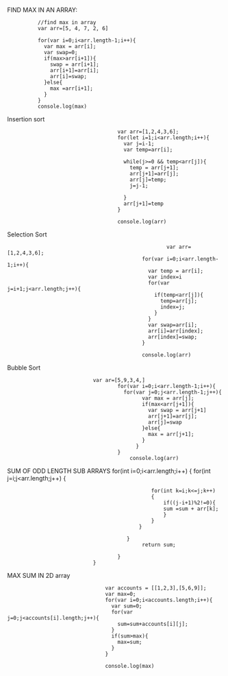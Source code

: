 FIND MAX IN AN ARRAY:

              //find max in array
              var arr=[5, 4, 7, 2, 6]
              
              for(var i=0;i<arr.length-1;i++){
                var max = arr[i];
                var swap=0;
                if(max>arr[i+1]){
                  swap = arr[i+1];
                  arr[i+1]=arr[i];
                  arr[i]=swap;
                }else{
                  max =arr[i+1];
                }
              }
              console.log(max)


Insertion sort

                                        
                                        var arr=[1,2,4,3,6];
                                        for(let i=1;i<arr.length;i++){
                                          var j=i-1;
                                          var temp=arr[i];
                                                              
                                          while(j>=0 && temp<arr[j]){
                                            temp = arr[j+1];
                                            arr[j+1]=arr[j];
                                            arr[j]=temp;
                                            j=j-1;
                                            
                                          }
                                          arr[j+1]=temp
                                        }
                                        
                                        console.log(arr)

Selection Sort


                                                        var arr=[1,2,4,3,6];
                                                for(var i=0;i<arr.length-1;i++){
                                                  var temp = arr[i];
                                                  var index=i
                                                  for(var j=i+1;j<arr.length;j++){
                                                    if(temp<arr[j]){
                                                      temp=arr[j];
                                                      index=j;
                                                    }
                                                  }
                                                  var swap=arr[i];
                                                  arr[i]=arr[index];
                                                  arr[index]=swap;
                                                }
                                                
                                                console.log(arr)

Bubble Sort

                                var ar=[5,9,3,4,]
                                        for(var i=0;i<arr.length-1;i++){
                                          for(var j=0;j<arr.length-1;j++){
                                                var max = arr[j];
                                                if(max<arr[j+1]){
                                                  var swap = arr[j+1]
                                                  arr[j+1]=arr[j];
                                                  arr[j]=swap
                                                }else{
                                                  max = arr[j+1];
                                                }   
                                              }
                                        }
                                            console.log(arr)


SUM OF ODD LENGTH SUB ARRAYS
                                           for(int i=0;i<arr.length;i++)
                                           {
                                               for(int j=i;j<arr.length;j++)
                                               {
                                                   
                                                   for(int k=i;k<=j;k++)
                                                   {
                                                       if((j-i+1)%2!=0){
                                                       sum =sum + arr[k];
                                                       }
                                                   }
                                               }
                                               
                                           }
                                                return sum;
                                                    
                                        }
                                }

MAX SUM IN 2D array
                                    
                                    var accounts = [[1,2,3],[5,6,9]];
                                    var max=0;
                                    for(var i=0;i<accounts.length;i++){
                                      var sum=0;
                                      for(var j=0;j<accounts[i].length;j++){
                                        sum=sum+accounts[i][j];
                                      }
                                      if(sum>max){
                                        max=sum;
                                      }
                                    }
                                    
                                    console.log(max)

